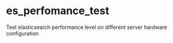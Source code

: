 # es_perfomance_test
Test elasticsearch performance level on different server hardware configuration
